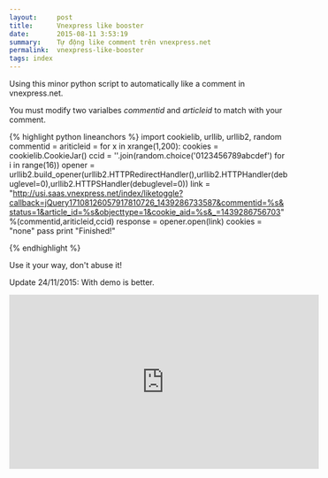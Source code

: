 ```yaml
---
layout:     post
title:      Vnexpress like booster
date:       2015-08-11 3:53:19
summary:    Tự động like comment trên vnexpress.net
permalink:	vnexpress-like-booster
tags: index
---
```

Using this minor python script to automatically like a comment in vnexpress.net.

You must modify two varialbes _commentid_ and _articleid_ to match with your comment.

{% highlight python lineanchors %}
import cookielib, urllib, urllib2, random
commentid = 
ariticleid = 
for x in xrange(1,200):
	cookies = cookielib.CookieJar()
	ccid = ''.join(random.choice('0123456789abcdef') for i in range(16))
	opener = urllib2.build_opener(urllib2.HTTPRedirectHandler(),urllib2.HTTPHandler(debuglevel=0),urllib2.HTTPSHandler(debuglevel=0))
	link = "http://usi.saas.vnexpress.net/index/liketoggle?callback=jQuery17108126057917810726_1439286733587&commentid=%s&status=1&article_id=%s&objecttype=1&cookie_aid=%s&_=1439286756703" %(commentid,ariticleid,ccid)
	response = opener.open(link)
	cookies = "none"
	pass
print "Finished!"

{% endhighlight %}

Use it your way, don't abuse it!

Update 24/11/2015: With demo is better.

<iframe width="560" height="315" src="https://www.youtube.com/embed/S2PE2uRuFjg" frameborder="0" allowfullscreen></iframe>

